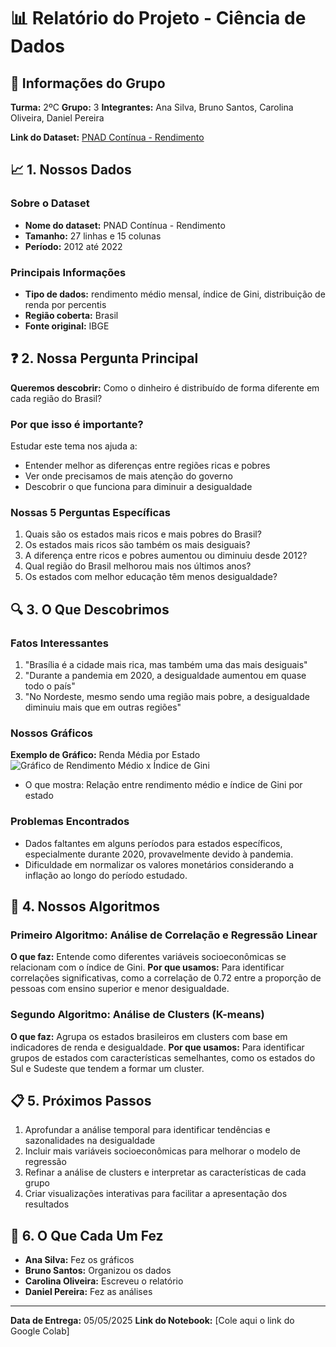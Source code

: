 # 📊 Relatório do Projeto - Ciência de Dados

## 👥 Informações do Grupo
**Turma:** 2ºC
**Grupo:** 3
**Integrantes:** Ana Silva, Bruno Santos, Carolina Oliveira, Daniel Pereira

**Link do Dataset:** [PNAD Contínua - Rendimento](https://basedosdados.org/dataset/90324ba8-9c39-4191-8a4-302f93732464)

## 📈 1. Nossos Dados

### Sobre o Dataset
- **Nome do dataset:** PNAD Contínua - Rendimento
- **Tamanho:** 27 linhas e 15 colunas
- **Período:** 2012 até 2022

### Principais Informações
- **Tipo de dados:** rendimento médio mensal, índice de Gini, distribuição de renda por percentis
- **Região coberta:** Brasil
- **Fonte original:** IBGE

## ❓ 2. Nossa Pergunta Principal

**Queremos descobrir:** Como o dinheiro é distribuído de forma diferente em cada região do Brasil?

### Por que isso é importante?
Estudar este tema nos ajuda a:
- Entender melhor as diferenças entre regiões ricas e pobres
- Ver onde precisamos de mais atenção do governo
- Descobrir o que funciona para diminuir a desigualdade

### Nossas 5 Perguntas Específicas
1. Quais são os estados mais ricos e mais pobres do Brasil?
2. Os estados mais ricos são também os mais desiguais?
3. A diferença entre ricos e pobres aumentou ou diminuiu desde 2012?
4. Qual região do Brasil melhorou mais nos últimos anos?
5. Os estados com melhor educação têm menos desigualdade?

## 🔍 3. O Que Descobrimos

### Fatos Interessantes
1. "Brasília é a cidade mais rica, mas também uma das mais desiguais"
2. "Durante a pandemia em 2020, a desigualdade aumentou em quase todo o país"
3. "No Nordeste, mesmo sendo uma região mais pobre, a desigualdade diminuiu mais que em outras regiões"

### Nossos Gráficos
**Exemplo de Gráfico:** Renda Média por Estado
![Gráfico de Rendimento Médio x Índice de Gini](https://images.app.goo.gl/oAjNFWcBYYnDLRoCA)
- O que mostra: Relação entre rendimento médio e índice de Gini por estado

### Problemas Encontrados
- Dados faltantes em alguns períodos para estados específicos, especialmente durante 2020, provavelmente devido à pandemia.
- Dificuldade em normalizar os valores monetários considerando a inflação ao longo do período estudado.

## 🤖 4. Nossos Algoritmos

### Primeiro Algoritmo: Análise de Correlação e Regressão Linear
**O que faz:** Entende como diferentes variáveis socioeconômicas se relacionam com o índice de Gini.
**Por que usamos:** Para identificar correlações significativas, como a correlação de 0.72 entre a proporção de pessoas com ensino superior e menor desigualdade.

### Segundo Algoritmo: Análise de Clusters (K-means)
**O que faz:** Agrupa os estados brasileiros em clusters com base em indicadores de renda e desigualdade.
**Por que usamos:** Para identificar grupos de estados com características semelhantes, como os estados do Sul e Sudeste que tendem a formar um cluster.

## 📋 5. Próximos Passos
1. Aprofundar a análise temporal para identificar tendências e sazonalidades na desigualdade
2. Incluir mais variáveis socioeconômicas para melhorar o modelo de regressão
3. Refinar a análise de clusters e interpretar as características de cada grupo
4. Criar visualizações interativas para facilitar a apresentação dos resultados

## 👥 6. O Que Cada Um Fez
- **Ana Silva:** Fez os gráficos
- **Bruno Santos:** Organizou os dados
- **Carolina Oliveira:** Escreveu o relatório
- **Daniel Pereira:** Fez as análises

---
**Data de Entrega:** 05/05/2025
**Link do Notebook:** [Cole aqui o link do Google Colab]